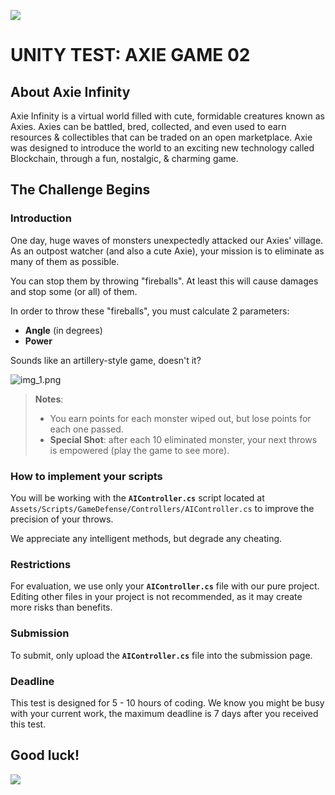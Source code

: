 ![](https://skymavis.com/images/branding.svg)
# UNITY TEST: AXIE GAME 02

## About Axie Infinity

Axie Infinity is a virtual world filled with cute, formidable creatures known as Axies. Axies can be battled, bred, collected, and even used to earn resources & collectibles that can be traded on an open marketplace.
Axie was designed to introduce the world to an exciting new technology called Blockchain, through a fun, nostalgic, & charming game.

## The Challenge Begins

### Introduction

One day, huge waves of monsters unexpectedly attacked our Axies' village. As an outpost watcher (and also a cute Axie), your mission is to eliminate as many of them as possible.

You can stop them by throwing "fireballs". At least this will cause damages and stop some (or all) of them. 

In order to throw these "fireballs", you must calculate 2 parameters:

- **Angle** (in degrees)
- **Power**

Sounds like an artillery-style game, doesn't it?

![img_1.png](img_1.png)

> **Notes**:
>  
> - You earn points for each monster wiped out, but lose points for each one passed.
> - **Special Shot**: after each 10 eliminated monster, your next throws is empowered (play the game to see more).

### How to implement your scripts

You will be working with the **`AIController.cs`** script located at `Assets/Scripts/GameDefense/Controllers/AIController.cs` to improve the precision of your throws. 

We appreciate any intelligent methods, but degrade any cheating.

### Restrictions

For evaluation, we use only your **`AIController.cs`** file with our pure project. Editing other files in your project is not recommended, as it may create more risks than benefits.

### Submission
To submit, only upload the **`AIController.cs`** file into the submission page.

### Deadline
This test is designed for 5 - 10 hours of coding. We know you might be busy with your current work, the maximum deadline is 7 days after you received this test.

## Good luck! 

![](https://pbs.twimg.com/media/FKm5bKbWUAEePGX.jpg:large)
